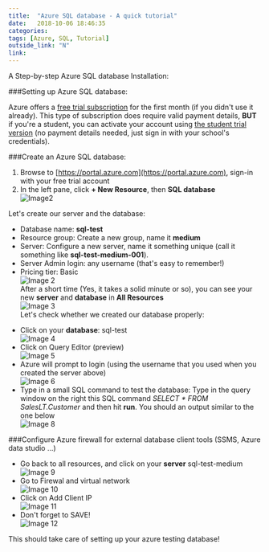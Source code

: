 ```yaml
---
title:  "Azure SQL database - A quick tutorial"
date:   2018-10-06 18:46:35
categories:  
tags: [Azure, SQL, Tutorial]
outside_link: "N"
link:
---
```

A Step-by-step Azure SQL database Installation: 

###Setting up Azure SQL database: 

Azure offers a [free trial subscription](https://azure.microsoft.com/en-us/free/) for the first month (if you didn't 
use it already). This type of subscription does require valid payment details, __BUT__ if you're a student, you can 
activate your account using [the student trial version](https://medium.com/r/?url=https%3A%2F%2Fazure.microsoft.com%2Fen-us%2Ffree%2Fstudents%2F)
 (no payment details needed, just sign in with your school's credentials).  

###Create an Azure SQL database: 
1. Browse to [https://portal.azure.com](https://portal.azure.com), sign-in with your free trial account
2. In the left pane, click **+ New Resource**, then **SQL database**  
![Image2](../../images/posts/1/db1.png)  

Let's create our server and the database:    
- Database name: **sql-test**
- Resource group: Create a new group, name it **medium**
- Server: Configure a new server, name it something unique (call it something like **sql-test-medium-001**). 
- Server Admin login: any username (that's easy to remember!) 
- Pricing tier: Basic  
![Image 2](../../images/posts/1/db2.png)  
After a short time (Yes, it takes a solid minute or so), you can see your new **server** and **database** in 
**All Resources**  
![Image 3](../../images/posts/1/db3.png)  
Let's check whether we created our database properly:  
* Click on your **database**: sql-test  
![Image 4](../../images/posts/1/db4.png)  
* Click on Query Editor (preview)  
![Image 5](../../images/posts/1/db5.png)  
* Azure will prompt to login (using the username that you used when you created the server above)  
![Image 6](../../images/posts/1/db6.png)   
* Type in a small SQL command to test the database: Type in the query window on the right this SQL command
 _SELECT * FROM SalesLT.Customer_ and then hit **run**. You should an output similar to the one below  
![Image 8](../../images/posts/1/db8.png)  


###Configure Azure firewall for external database client tools (SSMS, Azure data studio ...)  
* Go back to all resources, and click on your **server** sql-test-medium  
![Image 9](../../images/posts/1/db9.png)  
* Go to Firewal and virtual network  
![Image 10](../../images/posts/1/db10.png)  
* Click on Add Client IP  
![Image 11](../../images/posts/1/db11.png)  
* Don't forget to SAVE!  
![Image 12](../../images/posts/1/db12.png)   

This should take care of setting up your azure testing database!  

